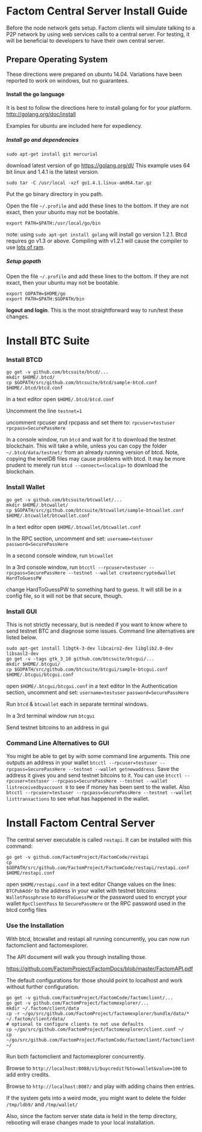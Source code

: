 Factom Central Server Install Guide
==========

Before the node network gets setup. Factom clients will simulate talking to a P2P network by using web services calls to a central server.  For testing, it will be beneficial to developers to have their own central server.


## Prepare Operating System

These directions were prepared on ubuntu 14.04.  Variations have been reported to work on windows, but no guarantees.

#### Install the go language

It is best to follow the directions here to install golang for for your platform.  http://golang.org/doc/install

Examples for ubuntu are included here for expediency.

##### Install go and dependencies
```
sudo apt-get install git mercurial
```
download latest version of go https://golang.org/dl/  This example uses 64 bit linux and 1.4.1 is the latest version.

```
sudo tar -C /usr/local -xzf go1.4.1.linux-amd64.tar.gz
```

Put the go binary directory in you path.

Open the file `~/.profile` and add these lines to the bottom.  If they are not exact, then your ubuntu may not be bootable.

```
export PATH=$PATH:/usr/local/go/bin
```

note: using `sudo apt-get install golang` will install go version 1.2.1.  Btcd requires go v1.3 or above.  Compiling with v1.2.1 will cause the compiler to use [lots of ram](https://github.com/btcsuite/btcd/issues/277).

##### Setup gopath
Open the file `~/.profile` and add these lines to the bottom.  If they are not exact, then your ubuntu may not be bootable.

```
export GOPATH=$HOME/go
export PATH=$PATH:$GOPATH/bin
```

**logout and login**.  This is the most straightforward way to run/test these changes.

# Install BTC Suite

### Install BTCD
```
go get -v github.com/btcsuite/btcd/...
mkdir $HOME/.btcd/
cp $GOPATH/src/github.com/btcsuite/btcd/sample-btcd.conf $HOME/.btcd/btcd.conf
```

In a text editor open `$HOME/.btcd/btcd.conf`

Uncomment the line `testnet=1`

uncomment rpcuser and rpcpass and set them to:
`rpcuser=testuser`
`rpcpass=SecurePassHere`


In a console window, run `btcd` and wait for it to download the testnet blockchain.  This will take a while, unless you can copy the folder `~/.btcd/data/testnet/` from an already running version of btcd.  Note, copying the levelDB files may cause problems with btcd.  It may be more prudent to merely run `btcd --connect=<localip>` to download the blockchain.


### Install Wallet

```
go get -v github.com/btcsuite/btcwallet/...
mkdir $HOME/.btcwallet/
cp $GOPATH/src/github.com/btcsuite/btcwallet/sample-btcwallet.conf $HOME/.btcwallet/btcwallet.conf
```

In a text editor open `$HOME/.btcwallet/btcwallet.conf`

In the RPC section, uncomment and set:
`username=testuser`
`password=SecurePassHere`

In a second console window, run `btcwallet`

In a 3rd console window, run `btcctl --rpcuser=testuser --rpcpass=SecurePassHere --testnet --wallet createencryptedwallet HardToGuessPW`

change HardToGuessPW to something hard to guess.  It will still be in a config file, so it will not be that secure, though.


### Install GUI

This is not strictly necessary, but is needed if you want to know where to send testnet BTC and diagnose some issues.  Command line alternatives are listed below.


```
sudo apt-get install libgtk-3-dev libcairo2-dev libglib2.0-dev libsasl2-dev
go get -v -tags gtk_3_10 github.com/btcsuite/btcgui/...
mkdir $HOME/.btcgui/
cp $GOPATH/src/github.com/btcsuite/btcgui/sample-btcgui.conf $HOME/.btcgui/btcgui.conf
```

open `$HOME/.btcgui/btcgui.conf` in a text editor
In the Authentication section, uncomment and set:
`username=testuser`
`password=SecurePassHere`

Run `btcd` & `btcwallet` each in separate terminal windows.

In a 3rd terminal window run `btcgui`

Send testnet bitcoins to an address in gui


### Command Line Alternatives to GUI


You might be able to get by with some command line arguments.  This one outputs an address in your wallet `btcctl --rpcuser=testuser --rpcpass=SecurePassHere --testnet --wallet getnewaddress`.  Save the address it gives you and send testnet bitcoins to it.  You can use `btcctl --rpcuser=testuser --rpcpass=SecurePassHere --testnet --wallet listreceivedbyaccount 0` to see if money has been sent to the wallet.  Also `btcctl --rpcuser=testuser --rpcpass=SecurePassHere --testnet --wallet listtransactions` to see what has happened in the wallet.



# Install Factom Central Server

The central server executable is called `restapi`.  It can be installed with this command:
```
go get -v github.com/FactomProject/FactomCode/restapi
cp $GOPATH/src/github.com/FactomProject/FactomCode/restapi/restapi.conf $HOME/restapi.conf
```

open `$HOME/restapi.conf` in a text editor
Change values on the lines:
`BTCPubAddr` to the address in your wallet with testnet bitcoins
`WalletPassphrase` to `HardToGuessPW` or the password used to encrypt your wallet
`RpcClientPass` to `SecurePassHere` or the RPC password used in the btcd config files


### Use the Installation

With btcd, btcwallet and restapi all running concurrently, you can now run factomclient and factomexplorer.

The API document will walk you through installing those.

https://github.com/FactomProject/FactomDocs/blob/master/FactomAPI.pdf

The default configurations for those should point to localhost and work without further configuration.

```
go get -v github.com/FactomProject/FactomCode/factomclient/...
go get -v github.com/FactomProject/factomexplorer/...
mkdir ~/.factom/client/data
cp -r ~/go/src/github.com/FactomProject/factomexplorer/bundle/data/* ~/.factom/client/data/
# optional to configure clients to not use defaults
cp ~/go/src/github.com/FactomProject/factomexplorer/client.conf ~/
cp ~/go/src/github.com/FactomProject/FactomCode/factomclient/factomclient.conf ~/
```
Run both factomclient and factomexplorer concurrently.

Browse to `http://localhost:8088/v1/buycredit?&to=wallet&value=100` to add entry credits.

Browse to `http://localhost:8087/` and play with adding chains then entries.

If the system gets into a weird mode, you might want to delete the folder `/tmp/ldb9/` and `/tmp/wallet/`

Also, since the factom server state data is held in the temp directory, rebooting will erase changes made to your local installation.
